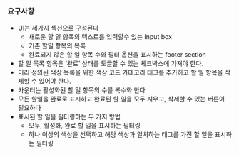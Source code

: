 ### 요구사항

- UI는 세가지 섹션으로 구성된다
  - 새로운 할 일 항목의 텍스트를 입력할수 있는 Input box
  - 기존 할일 항목의 목록
  - 완료되지 않은 할 일 항목 수와 필터 옵션을 표시하는 footer section
- 할 일 목록 항목은 ‘완료’ 상태를 토글할 수 있는 체크박스에 가져야 한다.
- 미리 정의된 색상 목록을 위한 색상 코드 카테고리 태그를 추가하고 할 일 항목을 삭제할 수 있어야 한다.
- 카운터는 활성화된 할 일 항목의 수를 복수화 한다
- 모든 할일을 완료로 표시하고 완료된 할 일을 모두 지우고, 삭제할 수 있는 버튼이 필요하다
- 표시된 할 일을 필터링하는 두 가지 방법
  - 모두, 활성화, 완료 할 일을 표시하는 필터링
  - 하나 이상의 색상을 선택하고 해당 색상과 일치하는 태그를 가진 할 일을 표시하는 필터링
